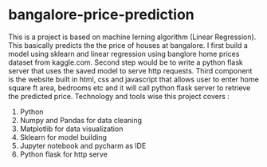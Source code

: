 # bangalore-price-prediction
This is a project is based on machine lerning algorithm (Linear Regression). This basically predicts the the price of houses at bangalore.
I first build a model using sklearn and linear regression using banglore home prices dataset from kaggle.com. Second step would be to write a python flask server that uses the saved model to serve http requests. Third component is the website built in html, css and javascript that allows user to enter home square ft area, bedrooms etc and it will call python flask server to retrieve the predicted price.
Technology and tools wise this project covers :
1. Python
2. Numpy and Pandas for data cleaning
3. Matplotlib for data visualization
4. Sklearn for model building
5. Jupyter notebook and pycharm as IDE
6. Python flask for http serve

